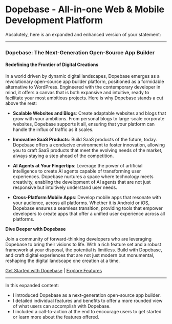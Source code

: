 # Dopebase - All-in-one Web & Mobile Development Platform

Absolutely, here is an expanded and enhanced version of your statement:

---

### **Dopebase: The Next-Generation Open-Source App Builder**

#### **Redefining the Frontier of Digital Creations**

In a world driven by dynamic digital landscapes, Dopebase emerges as a revolutionary open-source app builder platform, positioned as a formidable alternative to WordPress. Engineered with the contemporary developer in mind, it offers a canvas that is both expansive and intuitive, ready to facilitate your most ambitious projects. Here is why Dopebase stands a cut above the rest:

- **Scalable Websites and Blogs**: Create adaptable websites and blogs that grow with your ambitions. From personal blogs to large-scale corporate websites, Dopebase supports it all, ensuring that your platform can handle the influx of traffic as it scales.

- **Innovative SaaS Products**: Build SaaS products of the future, today. Dopebase offers a conducive environment to foster innovation, allowing you to craft SaaS products that meet the evolving needs of the market, always staying a step ahead of the competition.

- **AI Agents at Your Fingertips**: Leverage the power of artificial intelligence to create AI agents capable of transforming user experiences. Dopebase nurtures a space where technology meets creativity, enabling the development of AI agents that are not just responsive but intuitively understand user needs.

- **Cross-Platform Mobile Apps**: Develop mobile apps that resonate with your audience, across all platforms. Whether it is Android or iOS, Dopebase ensures a seamless transition, providing tools that empower developers to create apps that offer a unified user experience across all platforms.

**Dive Deeper with Dopebase**

Join a community of forward-thinking developers who are leveraging Dopebase to bring their visions to life. With a rich feature set and a robust framework at your disposal, the potential is limitless. Build with Dopebase, and craft digital experiences that are not just modern but monumental, reshaping the digital landscape one creation at a time.

[Get Started with Dopebase](#) | [Explore Features](#)

---

In this expanded content:

- I introduced Dopebase as a next-generation open-source app builder.
- I detailed individual features and benefits to offer a more rounded view of what users can accomplish with Dopebase.
- I included a call-to-action at the end to encourage users to get started or learn more about the features offered.

